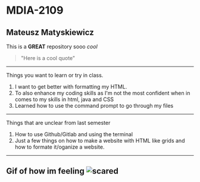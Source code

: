 # MDIA-2109

Mateusz Matyskiewicz
-------------------------
This is a **GREAT** repository sooo *cool*
> "Here is a cool quote"
-------------------------
Things you want to learn or try in class.
1. I want to get better with formatting my HTML.
2. To also enhance my coding skills as I'm not the most confident when in comes to my skills in html, java and CSS
3. Learned how to use the command prompt to go through my files
-------------------------
Things that are unclear from last semester
1. How to use Github/Gitlab and using the terminal
2. Just a few things on how to make a website with HTML like grids and how to formate it/oganize a website.
-------------------------
Gif of how im feeling
![scared](https://media1.giphy.com/media/v1.Y2lkPTc5MGI3NjExNnYwZWRyaXdtNnZpb2N3anExNWE2ZHJpOTRhbnh1dnc4a2hpdWpjaCZlcD12MV9pbnRlcm5hbF9naWZfYnlfaWQmY3Q9Zw/51Uiuy5QBZNkoF3b2Z/giphy.gif)
-----------------------